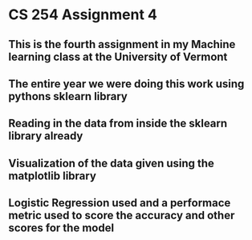 # CS 254 Assignment 4

## This is the fourth assignment in my Machine learning class at the University of Vermont
## The entire year we were doing this work using pythons sklearn library
## Reading in the data from inside the sklearn library already
## Visualization of the data given using the matplotlib library
## Logistic Regression used and a performace metric used to score the accuracy and other scores for the model
## 